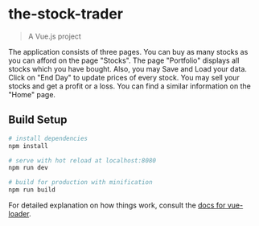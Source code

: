 # the-stock-trader

> A Vue.js project

The application consists of three pages. You can buy as many stocks as you can afford on the page "Stocks". The page "Portfolio" displays all stocks which you have bought. Also, you may Save and Load your data. Click on "End Day" to update prices of every stock. You may sell your stocks and get a profit or a loss. You can find a similar information on the "Home" page.

## Build Setup

``` bash
# install dependencies
npm install

# serve with hot reload at localhost:8080
npm run dev

# build for production with minification
npm run build
```

For detailed explanation on how things work, consult the [docs for vue-loader](http://vuejs.github.io/vue-loader).
